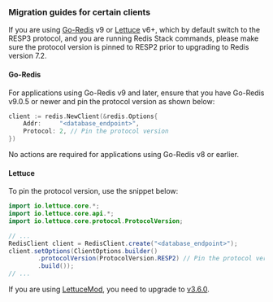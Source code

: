 ### Migration guides for certain clients

If you are using [Go-Redis](https://redis.uptrace.dev/) v9 or [Lettuce](https://redis.github.io/lettuce/) v6+, which by default switch to the RESP3 protocol, and you are running Redis Stack commands, please make sure the protocol version is pinned to RESP2 prior to upgrading to Redis version 7.2.

#### Go-Redis

For applications using Go-Redis v9 and later, ensure that you have Go-Redis v9.0.5 or newer and pin the protocol version as shown below:

```go
client := redis.NewClient(&redis.Options{
    Addr:     "<database_endpoint>",
    Protocol: 2, // Pin the protocol version
})
```

No actions are required for applications using Go-Redis v8 or earlier.

#### Lettuce

To pin the protocol version, use the snippet below:

```java
import io.lettuce.core.*;
import io.lettuce.core.api.*;
import io.lettuce.core.protocol.ProtocolVersion;

// ...
RedisClient client = RedisClient.create("<database_endpoint>");
client.setOptions(ClientOptions.builder()
        .protocolVersion(ProtocolVersion.RESP2) // Pin the protocol version 	
        .build());
// ...
```

If you are using [LettuceMod](https://github.com/redis-developer/lettucemod/), you need to upgrade to [v3.6.0](https://github.com/redis-developer/lettucemod/releases/tag/v3.6.0).